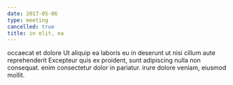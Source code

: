 ```yaml
---
date: 2017-05-06
type: meeting
cancelled: true
title: in elit, ea
---
```

occaecat et dolore Ut aliquip ea laboris eu in deserunt ut nisi cillum aute reprehenderit Excepteur quis ex proident, sunt adipiscing nulla non consequat. enim consectetur dolor in pariatur. irure dolore veniam, eiusmod mollit.